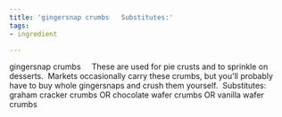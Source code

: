 ```yaml
---
title: 'gingersnap crumbs   Substitutes:'
tags:
- ingredient

---
```

gingersnap crumbs     These are used for pie crusts and to sprinkle on desserts.  Markets occasionally carry these crumbs, but you'll probably have to buy whole gingersnaps and crush them yourself.  Substitutes:   graham cracker crumbs OR chocolate wafer crumbs OR vanilla wafer crumbs
